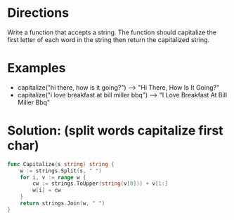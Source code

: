 # Directions

Write a function that accepts a string. The function should capitalize the first letter of each word in the string then return the capitalized string.

# Examples

- capitalize("hi there, how is it going?") --> "Hi There, How Is It Going?"
- capitalize("i love breakfast at bill miller bbq") --> "I Love Breakfast At Bill Miller Bbq"

# Solution: (split words capitalize first char)

```go
func Capitalize(s string) string {
	w := strings.Split(s, " ")
	for i, v := range w {
		cw := strings.ToUpper(string(v[0])) + v[1:]
		w[i] = cw
	}
	return strings.Join(w, " ")
}
```
